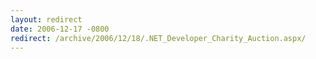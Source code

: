 ```yaml
---
layout: redirect
date: 2006-12-17 -0800
redirect: /archive/2006/12/18/.NET_Developer_Charity_Auction.aspx/
---
```

